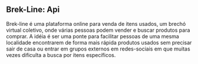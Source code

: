 ## Brek-Line: Api

Brek-line é uma plataforma online para venda de itens usados, um brechó virtual coletivo, onde várias pessoas podem vender e buscar produtos para comprar. A idéia é ser uma ponte para facilitar pessoas de uma mesma localidade encontrarem de forma mais rápida produtos usados sem precisar sair de casa ou entrar em grupos externos em redes-sociais em que muitas vezes dificulta a busca por itens específicos.